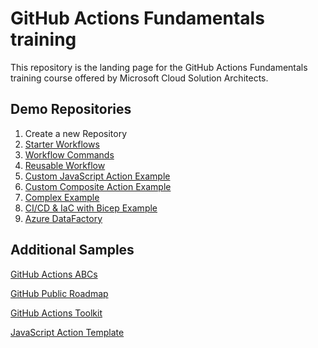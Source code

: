 # GitHub Actions Fundamentals training

This repository is the landing page for the GitHub Actions Fundamentals training course offered by Microsoft Cloud Solution Architects.

## Demo Repositories

1. Create a new Repository
2. [Starter Workflows](https://github.com/msfred/.github)
3. [Workflow Commands](https://github.com/msfred/gha-workflow-commands)
4. [Reusable Workflow](https://github.com/msfred/templates)
5. [Custom JavaScript Action Example](https://github.com/msfred/star-wars-name-action)
6. [Custom Composite Action Example](https://github.com/msfred/deploy-infra-webapp)
7. [Complex Example](https://github.com/US-SouthOU-Demo/gha-demo-repo-maker)
8. [CI/CD & IaC with Bicep Example](https://github.com/msfred/github-actions-bicep)
9. [Azure DataFactory](https://github.com/US-SouthOU-Demo/adf-gh-integration-demo-2023)

## Additional Samples
[GitHub Actions ABCs](https://github.com/githubabcs/gh-abcs-actions)

[GitHub Public Roadmap](https://github.com/orgs/github/projects/4247)

[GitHub Actions Toolkit](https://github.com/actions/toolkit)

[JavaScript Action Template](https://github.com/actions/javascript-action)

